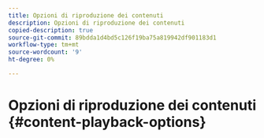 ```yaml
---
title: Opzioni di riproduzione dei contenuti
description: Opzioni di riproduzione dei contenuti
copied-description: true
source-git-commit: 89bdda1d4bd5c126f19ba75a819942df901183d1
workflow-type: tm+mt
source-wordcount: '9'
ht-degree: 0%

---
```



# Opzioni di riproduzione dei contenuti {#content-playback-options}

